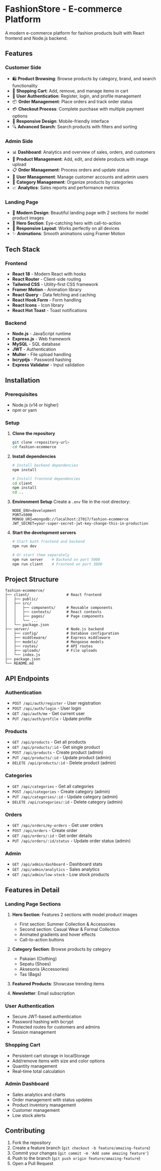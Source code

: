 # FashionStore - E-commerce Platform

A modern e-commerce platform for fashion products built with React frontend and Node.js backend.

## Features

### Customer Side
- 🛍️ **Product Browsing**: Browse products by category, brand, and search functionality
- 🛒 **Shopping Cart**: Add, remove, and manage items in cart
- 👤 **User Authentication**: Register, login, and profile management
- 📦 **Order Management**: Place orders and track order status
- 💳 **Checkout Process**: Complete purchase with multiple payment options
- 📱 **Responsive Design**: Mobile-friendly interface
- 🔍 **Advanced Search**: Search products with filters and sorting

### Admin Side
- 📊 **Dashboard**: Analytics and overview of sales, orders, and customers
- 🎯 **Product Management**: Add, edit, and delete products with image upload
- 📋 **Order Management**: Process orders and update status
- 👥 **User Management**: Manage customer accounts and admin users
- 📂 **Category Management**: Organize products by categories
- 📈 **Analytics**: Sales reports and performance metrics

### Landing Page
- 🎨 **Modern Design**: Beautiful landing page with 2 sections for model product images
- 🚀 **Hero Section**: Eye-catching hero with call-to-action
- 📱 **Responsive Layout**: Works perfectly on all devices
- ✨ **Animations**: Smooth animations using Framer Motion

## Tech Stack

### Frontend
- **React 18** - Modern React with hooks
- **React Router** - Client-side routing
- **Tailwind CSS** - Utility-first CSS framework
- **Framer Motion** - Animation library
- **React Query** - Data fetching and caching
- **React Hook Form** - Form handling
- **React Icons** - Icon library
- **React Hot Toast** - Toast notifications

### Backend
- **Node.js** - JavaScript runtime
- **Express.js** - Web framework
- **MySQL** - SQL database
- **JWT** - Authentication
- **Multer** - File upload handling
- **bcryptjs** - Password hashing
- **Express Validator** - Input validation

## Installation

### Prerequisites
- Node.js (v14 or higher)
- npm or yarn

### Setup

1. **Clone the repository**
   ```bash
   git clone <repository-url>
   cd fashion-ecommerce
   ```

2. **Install dependencies**
   ```bash
   # Install backend dependencies
   npm install
   
   # Install frontend dependencies
   cd client
   npm install
   cd ..
   ```

3. **Environment Setup**
   Create a `.env` file in the root directory:
   ```env
   NODE_ENV=development
   PORT=5000
   MONGO_URI=mongodb://localhost:27017/fashion-ecommerce
   JWT_SECRET=your-super-secret-jwt-key-change-this-in-production
   ```

4. **Start the development servers**
   ```bash
   # Start both frontend and backend
   npm run dev
   
   # Or start them separately
   npm run server    # Backend on port 5000
   npm run client    # Frontend on port 3000
   ```

## Project Structure

```
fashion-ecommerce/
├── client/                 # React frontend
│   ├── public/
│   ├── src/
│   │   ├── components/     # Reusable components
│   │   ├── contexts/       # React contexts
│   │   ├── pages/          # Page components
│   │   └── ...
│   └── package.json
├── server/                 # Node.js backend
│   ├── config/             # Database configuration
│   ├── middleware/         # Express middleware
│   ├── models/             # Mongoose models
│   ├── routes/             # API routes
│   ├── uploads/            # File uploads
│   └── index.js
├── package.json
└── README.md
```

## API Endpoints

### Authentication
- `POST /api/auth/register` - User registration
- `POST /api/auth/login` - User login
- `GET /api/auth/me` - Get current user
- `PUT /api/auth/profile` - Update profile

### Products
- `GET /api/products` - Get all products
- `GET /api/products/:id` - Get single product
- `POST /api/products` - Create product (admin)
- `PUT /api/products/:id` - Update product (admin)
- `DELETE /api/products/:id` - Delete product (admin)

### Categories
- `GET /api/categories` - Get all categories
- `POST /api/categories` - Create category (admin)
- `PUT /api/categories/:id` - Update category (admin)
- `DELETE /api/categories/:id` - Delete category (admin)

### Orders
- `GET /api/orders/my-orders` - Get user orders
- `POST /api/orders` - Create order
- `GET /api/orders/:id` - Get order details
- `PUT /api/orders/:id/status` - Update order status (admin)

### Admin
- `GET /api/admin/dashboard` - Dashboard stats
- `GET /api/admin/analytics` - Sales analytics
- `GET /api/admin/low-stock` - Low stock products

## Features in Detail

### Landing Page Sections
1. **Hero Section**: Features 2 sections with model product images
   - First section: Summer Collection & Accessories
   - Second section: Casual Wear & Formal Collection
   - Animated gradients and hover effects
   - Call-to-action buttons

2. **Category Section**: Browse products by category
   - Pakaian (Clothing)
   - Sepatu (Shoes)
   - Aksesoris (Accessories)
   - Tas (Bags)

3. **Featured Products**: Showcase trending items
4. **Newsletter**: Email subscription

### User Authentication
- Secure JWT-based authentication
- Password hashing with bcrypt
- Protected routes for customers and admins
- Session management

### Shopping Cart
- Persistent cart storage in localStorage
- Add/remove items with size and color options
- Quantity management
- Real-time total calculation

### Admin Dashboard
- Sales analytics and charts
- Order management with status updates
- Product inventory management
- Customer management
- Low stock alerts

## Contributing

1. Fork the repository
2. Create a feature branch (`git checkout -b feature/amazing-feature`)
3. Commit your changes (`git commit -m 'Add some amazing feature'`)
4. Push to the branch (`git push origin feature/amazing-feature`)
5. Open a Pull Request
